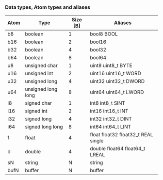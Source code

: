 ### Data types, Atom types and aliases
| Atom | Type               | Size [B] | Aliases                              |
|------|--------------------|----------|--------------------------------------|
| b8   | boolean            | 1        | bool8                    BOOL        |
| b16  | boolean            | 2        | bool16                               |
| b32  | boolean            | 4        | bool32                               |
| b64  | boolean            | 8        | bool64                               |
| u8   | unsigned char      | 1        | uint8  uint8_t           BYTE        |
| u16  | unsigned int       | 2        | uint16 uint16_t          WORD        |
| u32  | unsigned long      | 4        | uint32 uint32_t          DWORD       |
| u64  | unsigned long long | 8        | uint64 uint64_t          LWORD       |
| i8   | signed char        | 1        | int8  int8_t             SINT        |
| i16  | signed int         | 2        | int16 int16_t            INT         |
| i32  | signed long        | 4        | int32 int32_t            DINT        |
| i64  | signed long long   | 8        | int64 int64_t            LINT        |
| f    | float              | 4        | float  float32 float32_t REAL single |
| d    | double             | 4        | double float64 float64_t LREAL       |
| sN   | string             | N        | string                               |
| bufN | buffer             | N        | buffer                               |
